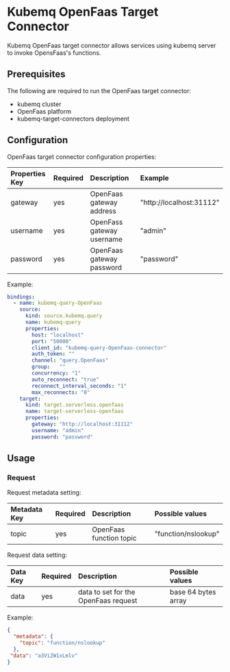 # Kubemq OpenFaas Target Connector

Kubemq OpenFaas target connector allows services using kubemq server to invoke OpensFaas's functions.

## Prerequisites
The following are required to run the OpenFaas target connector:

- kubemq cluster
- OpenFaas platform
- kubemq-target-connectors deployment

## Configuration

OpenFaas target connector configuration properties:

| Properties Key | Required | Description               | Example                  |
|:---------------|:---------|:--------------------------|:-------------------------|
| gateway        | yes      | OpenFaas gateway address  | "http://localhost:31112" |
| username       | yes      | OpenFass gateway username | "admin"                  |
| password       | yes      | OpenFaas gateway password | "password"               |


Example:

```yaml
bindings:
  - name: kubemq-query-OpenFaas
    source:
      kind: source.kubemq.query
      name: kubemq-query
      properties:
        host: "localhost"
        port: "50000"
        client_id: "kubemq-query-OpenFaas-connector"
        auth_token: ""
        channel: "query.OpenFaas"
        group:   ""
        concurrency: "1"
        auto_reconnect: "true"
        reconnect_interval_seconds: "1"
        max_reconnects: "0"
    target:
      kind: target.serverless.openfaas
      name: target-serverless-openfaas
      properties:
        gateway: "http://localhost:31112"
        username: "admin"
        password: "password"
```

## Usage

### Request

Request metadata setting:

| Metadata Key | Required | Description             | Possible values          |
|:-------------|:---------|:------------------------|:-------------------------|
| topic        | yes      | OpenFaas function topic | "function/nslookup"      |


Request data setting:

| Data Key | Required | Description                          | Possible values     |
|:---------|:---------|:-------------------------------------|:--------------------|
| data     | yes      | data to set for the OpenFaas request | base 64 bytes array |

Example:

```json
{
  "metadata": {
    "topic": "function/nslookup"
  },
 "data": "a3ViZW1xLmlv"
}
```
